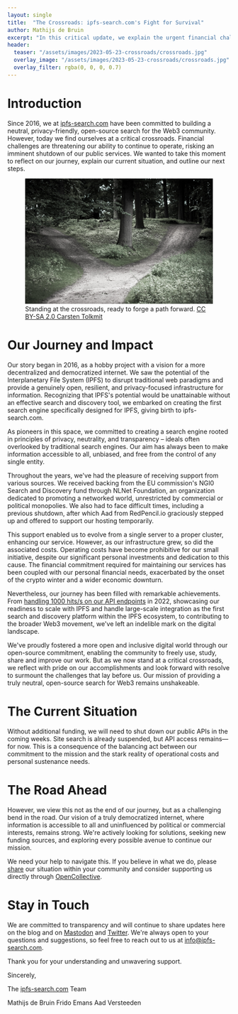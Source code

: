 ```yaml
---
layout: single
title:  "The Crossroads: ipfs-search.com's Fight for Survival"
author: Mathijs de Bruin
excerpt: "In this critical update, we explain the urgent financial challenges facing ipfs-search.com, our response to these issues, and the steps we're taking to continue our mission. We detail our journey since 2016 and the crucial role we play in the Web3 and IPFS ecosystem."
header:
  teaser: "/assets/images/2023-05-23-crossroads/crossroads.jpg"
  overlay_image: "/assets/images/2023-05-23-crossroads/crossroads.jpg"
  overlay_filter: rgba(0, 0, 0, 0.7)
---
```


# Introduction

Since 2016, we at [ipfs-search.com](http://ipfs-search.com/) have been committed to building a neutral, privacy-friendly, open-source search for the Web3 community. However, today we find ourselves at a critical crossroads. Financial challenges are threatening our ability to continue to operate, risking an imminent shutdown of our public services. We wanted to take this moment to reflect on our journey, explain our current situation, and outline our next steps.

<figure>
    <img alt="Crossroads" src="/assets/images/2023-05-23-crossroads/crossroads.jpg">
    <figcaption>Standing at the crossroads, ready to forge a path forward. <a href="https://www.flickr.com/photos/laenulfean/5943132296">CC BY-SA 2.0 Carsten Tolkmit</a></figcaption>
</figure>

# Our Journey and Impact

Our story began in 2016, as a hobby project with a vision for a more decentralized and democratized internet. We saw the potential of the Interplanetary File System (IPFS) to disrupt traditional web paradigms and provide a genuinely open, resilient, and privacy-focused infrastructure for information. Recognizing that IPFS's potential would be unattainable without an effective search and discovery tool, we embarked on creating the first search engine specifically designed for IPFS, giving birth to ipfs-search.com.

As pioneers in this space, we committed to creating a search engine rooted in principles of privacy, neutrality, and transparency – ideals often overlooked by traditional search engines. Our aim has always been to make information accessible to all, unbiased, and free from the control of any single entity.

Throughout the years, we've had the pleasure of receiving support from various sources. We received backing from the EU commission's NGI0 Search and Discovery fund through NLNet Foundation, an organization dedicated to promoting a networked world, unrestricted by commercial or political monopolies. We also had to face difficult times, including a previous shutdown, after which Aad from RedPencil.io graciously stepped up and offered to support our hosting temporarily.

This support enabled us to evolve from a single server to a proper cluster, enhancing our service. However, as our infrastructure grew, so did the associated costs. Operating costs have become prohibitive for our small initiative, despite our significant personal investments and dedication to this cause. The financial commitment required for maintaining our services has been coupled with our personal financial needs, exacerbated by the onset of the crypto winter and a wider economic downturn.

Nevertheless, our journey has been filled with remarkable achievements. From [handling 1000 hits/s on our API endpoints](https://blog.ipfs-search.com/challenge-accepted/) in 2022, showcasing our readiness to scale with IPFS and handle large-scale integration as the first search and discovery platform within the IPFS ecosystem, to contributing to the broader Web3 movement, we've left an indelible mark on the digital landscape.

We've proudly fostered a more open and inclusive digital world through our open-source commitment, enabling the community to freely use, study, share and improve our work. But as we now stand at a critical crossroads, we reflect with pride on our accomplishments and look forward with resolve to surmount the challenges that lay before us. Our mission of providing a truly neutral, open-source search for Web3 remains unshakeable.

# The Current Situation

Without additional funding, we will need to shut down our public APIs in the coming weeks. Site search is already suspended, but API access remains—for now. This is a consequence of the balancing act between our commitment to the mission and the stark reality of operational costs and personal sustenance needs.

# The Road Ahead

However, we view this not as the end of our journey, but as a challenging bend in the road. Our vision of a truly democratized internet, where information is accessible to all and uninfluenced by political or commercial interests, remains strong. We're actively looking for solutions, seeking new funding sources, and exploring every possible avenue to continue our mission.

We need your help to navigate this. If you believe in what we do, please [share](https://twitter.com/intent/tweet?text=%F0%9F%9A%A8URGENT%3A%20ipfs-search.com%2C%20trusted%20%23Web3%20search%20since%202016%2C%20is%20down%20due%20to%20financial%20challenges.%20Help%20safeguard%20the%20future%20of%20open%2C%20unbiased%20search%20for%20%23IPFS.%20Spread%20the%20word%20%26%20show%20your%20support%20at%20https%3A%2F%2Fopencollective.com%2Fipfs-search%20%23SaveIPFSSearch%20) our situation within your community and consider supporting us directly through [OpenCollective](https://opencollective.com/ipfs-search).

# Stay in Touch

We are committed to transparency and will continue to share updates here on the blog and on [Mastodon](https://mastodon.social/@ipfssearch) and [Twitter](https://twitter.com/SearchIpfs). We're always open to your questions and suggestions, so feel free to reach out to us at [info@ipfs-search.com](mailto:info@ipfs-search.com).

Thank you for your understanding and unwavering support.

Sincerely,

The [ipfs-search.com](http://ipfs-search.com/) Team

Mathijs de Bruin
Frido Emans
Aad Versteeden
